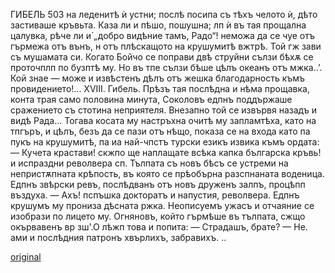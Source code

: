﻿ГИБЕЛЬ
503
на леденитѣ ѝ устни; послѣ посипа съ тѣхъ челото ѝ, дѣто застиваше кръвьта. Каза ли и пѣшо, пошушна; лп ѝ въ тая прощална цалувка, рѣче ли и́ „добро видѣние тамъ, Радо“! неможа да се чуе отъ гърмежа отъ вънъ, н отъ плѣскащото на крушумитѣ вжтрѣ. Той гж зави съ мушамата си. Когато Бойчо се поправи двѣ струйни сълзи бѣхѫ се проточплп по бузптѣ му.
Но въ тпе сълзи бѣше цѣлъ океанъ отъ мжка..’.
Кой знае — може и извѣстенъ дѣлъ отъ жешка благодарность къмъ провидението!...
XVIII.
Гибель.
Прѣзъ тая послѣдна и нѣма прощавка, конта трая само половина минута, Соколовъ едпнъ поддържаше сражението съ стотина неприятеля. Внезапно той се извървя назадъ и видѣ Рада... Тогава косата му настръхна очитѣ му запламтѣха, като на тпгъръ, и цѣлъ, безъ да се пази отъ нѣщо, показа се на входа като па пукъ на крушумитѣ, па иа най-чпстъ турски езикъ извика къмъ ордата:
— Кучета крастави! скжпо ще наплащате всѣка капка българска кръвь! и испраздни револвера сп.
Тълпата съ новъ бѣсъ се устреми на непристѫпната крѣпость, въ която се прѣобърна разспнаната воденица. Едпнъ звѣрски ревъ, послѣдванъ отъ новъ друженъ залпъ, процѣпп въздуха.
— Ахъ! пспъшка докторатъ и напустия, револвера. Едпнъ крушумъ му прониза дѣсната ржка. Неописуемъ ужасъ и отчаяние се изобрази по лицето му. Огняновъ, който гърмѣше въ тълпата, сжщо окървавенъ вр зш'.О лѣжп това и попита:
— Страдашъ, брате?
— Не. ами и послѣдния патронъ хвърлихъ, забравихъ. ..

[original](images/556.jpg)